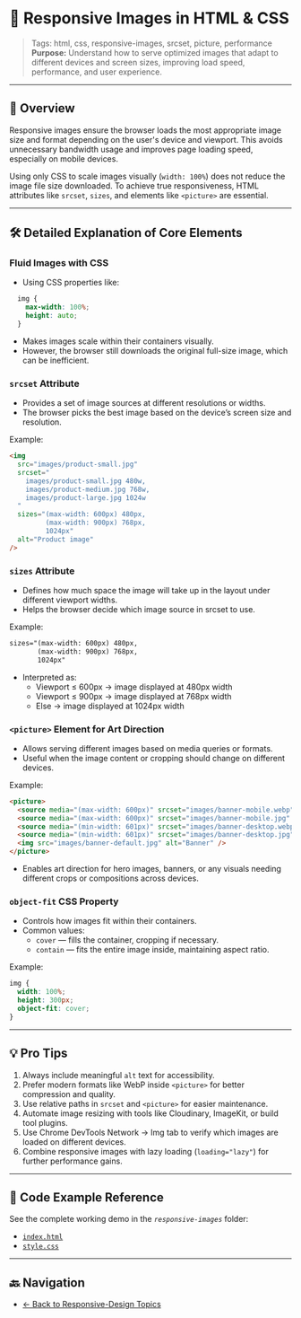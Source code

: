 # 🎨 Responsive Images in HTML & CSS

> Tags: html, css, responsive-images, srcset, picture, performance  
> **Purpose:** Understand how to serve optimized images that adapt to different devices and screen sizes, improving load speed, performance, and user experience.

---

## 📖 Overview

Responsive images ensure the browser loads the most appropriate image size and format depending on the user's device and viewport. This avoids unnecessary bandwidth usage and improves page loading speed, especially on mobile devices.

Using only CSS to scale images visually (`width: 100%`) does not reduce the image file size downloaded. To achieve true responsiveness, HTML attributes like `srcset`, `sizes`, and elements like `<picture>` are essential.

---

## 🛠️ Detailed Explanation of Core Elements

### Fluid Images with CSS

- Using CSS properties like:

```css
  img {
    max-width: 100%;
    height: auto;
  }
```

- Makes images scale within their containers visually.
- However, the browser still downloads the original full-size image, which can be inefficient.

### `srcset` Attribute

- Provides a set of image sources at different resolutions or widths.
- The browser picks the best image based on the device’s screen size and resolution.

Example:

```html
<img
  src="images/product-small.jpg"
  srcset="
    images/product-small.jpg 480w,
    images/product-medium.jpg 768w,
    images/product-large.jpg 1024w
  "
  sizes="(max-width: 600px) 480px,
         (max-width: 900px) 768px,
         1024px"
  alt="Product image"
/>
```

### `sizes` Attribute

- Defines how much space the image will take up in the layout under different viewport widths.
- Helps the browser decide which image source in srcset to use.

Example:

```html
sizes="(max-width: 600px) 480px,
       (max-width: 900px) 768px,
       1024px"
```

- Interpreted as:
  - Viewport ≤ 600px → image displayed at 480px width
  - Viewport ≤ 900px → image displayed at 768px width
  - Else → image displayed at 1024px width

### `<picture>` Element for Art Direction

- Allows serving different images based on media queries or formats.
- Useful when the image content or cropping should change on different devices.

Example:

```html
<picture>
  <source media="(max-width: 600px)" srcset="images/banner-mobile.webp" type="image/webp" />
  <source media="(max-width: 600px)" srcset="images/banner-mobile.jpg" />
  <source media="(min-width: 601px)" srcset="images/banner-desktop.webp" type="image/webp" />
  <source media="(min-width: 601px)" srcset="images/banner-desktop.jpg" />
  <img src="images/banner-default.jpg" alt="Banner" />
</picture>
```

- Enables art direction for hero images, banners, or any visuals needing different crops or compositions across devices.

### `object-fit` CSS Property

- Controls how images fit within their containers.
- Common values:
  - `cover` — fills the container, cropping if necessary.
  - `contain` — fits the entire image inside, maintaining aspect ratio.

Example:

```css
img {
  width: 100%;
  height: 300px;
  object-fit: cover;
}
```

---

## 💡 Pro Tips

1. Always include meaningful `alt` text for accessibility.
2. Prefer modern formats like WebP inside `<picture>` for better compression and quality.
3. Use relative paths in `srcset` and `<picture>` for easier maintenance.
4. Automate image resizing with tools like Cloudinary, ImageKit, or build tool plugins.
5. Use Chrome DevTools Network → Img tab to verify which images are loaded on different devices.
6. Combine responsive images with lazy loading (`loading="lazy"`) for further performance gains.

---

## 🧪 Code Example Reference

See the complete working demo in the _`responsive-images`_ folder:

- [`index.html`](index.html)  
- [`style.css`](style.css)

---

## 🔙 Navigation

- [← Back to Responsive-Design Topics](../README.md)
